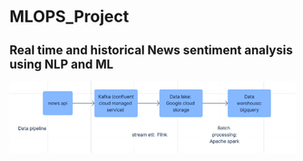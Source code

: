 # MLOPS_Project


## Real time and historical News sentiment analysis using NLP and ML

![Data pipeline](image.png)


